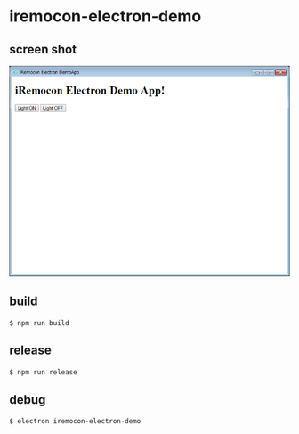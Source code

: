 # iremocon-electron-demo

## screen shot

![iRemocon Electron Demo](images/electron-iremocon-image.png)

## build

```
$ npm run build
```

## release

```bash
$ npm run release
```

## debug

```bash
$ electron iremocon-electron-demo
```
